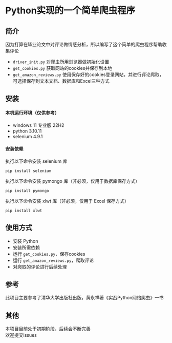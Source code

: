 # Python实现的一个简单爬虫程序
## 简介
因为打算在毕业论文中对评论做情感分析，所以编写了这个简单的爬虫程序帮助收集评论
- `driver_init.py` 对爬虫所用浏览器做初始化设置
- `get_cookies.py` 获取网站的cookies并保存到本地
- `get_amazon_reviews.py` 使用保存好的cookies登录网站，并进行评论爬取，可选择保存到文本文档、数据库和Excel三种方式
## 安装 

#### 本机运行环境（仅供参考）
- windows 11 专业版 22H2
- python 3.10.11
- selenium 4.9.1

#### 安装依赖
执行以下命令安装 selenium 库
```
pip install selenium
```
执行以下命令安装 pymongo 库（非必须，仅用于数据库保存方式）
```
pip install pymongo
```
执行以下命令安装 xlwt 库（非必须，仅用于 Excel 保存方式）
```
pip install xlwt
```

## 使用方式
- 安装 Python
- 安装所需依赖
- 运行 `get_cookies.py`，保存cookies
- 运行 `get_amazon_reviews.py`，爬取评论
- 对爬取的评论进行后续处理

## 参考
此项目主要参考了清华大学出版社出版，黄永祥著《实战Python网络爬虫》一书

## 其他
本项目目前处于初期阶段，后续会不断完善\
欢迎提交issues
